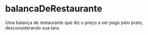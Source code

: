 # balancaDeRestaurante
Uma balança de restaurante que diz o preço a ser pago pelo prato, desconsiderando sua tara. 
